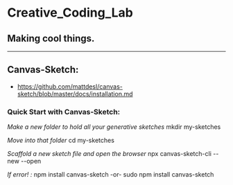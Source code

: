 # Creative_Coding_Lab

## Making cool things.

---

## Canvas-Sketch:

- https://github.com/mattdesl/canvas-sketch/blob/master/docs/installation.md

### Quick Start with Canvas-Sketch:

_Make a new folder to hold all your generative sketches_
mkdir my-sketches

_Move into that folder_
cd my-sketches

_Scaffold a new sketch file and open the browser_
npx canvas-sketch-cli --new --open

_If error! :_
npm install canvas-sketch -or- sudo npm install canvas-sketch
